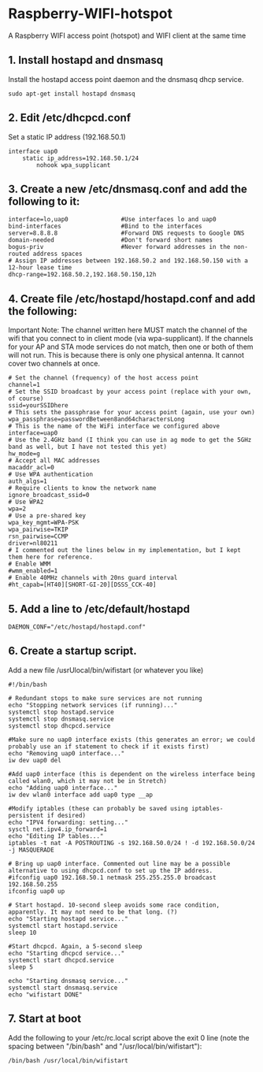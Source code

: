 # Raspberry-WIFI-hotspot
A Raspberry WIFI access point (hotspot) and WIFI client at the same time

## 1. Install hostapd and dnsmasq

Install the hostapd access point daemon and the dnsmasq dhcp service.
```
sudo apt-get install hostapd dnsmasq 
```
## 2. Edit /etc/dhcpcd.conf

Set a static IP address (192.168.50.1)
```
interface uap0
	static ip_address=192.168.50.1/24
        nohook wpa_supplicant
```
## 3. Create a new /etc/dnsmasq.conf and add the following to it:
```
interface=lo,uap0               #Use interfaces lo and uap0
bind-interfaces                 #Bind to the interfaces
server=8.8.8.8                  #Forward DNS requests to Google DNS
domain-needed                   #Don't forward short names
bogus-priv                      #Never forward addresses in the non-routed address spaces
# Assign IP addresses between 192.168.50.2 and 192.168.50.150 with a 12-hour lease time
dhcp-range=192.168.50.2,192.168.50.150,12h
```
## 4. Create file /etc/hostapd/hostapd.conf and add the following:

Important Note: The channel written here MUST match the channel of the wifi that you connect to in client mode (via wpa-supplicant). If the channels for your AP and STA mode services do not match, then one or both of them will not run. This is because there is only one physical antenna. It cannot cover two channels at once.
```
# Set the channel (frequency) of the host access point
channel=1
# Set the SSID broadcast by your access point (replace with your own, of course)
ssid=yourSSIDhere
# This sets the passphrase for your access point (again, use your own)
wpa_passphrase=passwordBetween8and64charactersLong
# This is the name of the WiFi interface we configured above
interface=uap0
# Use the 2.4GHz band (I think you can use in ag mode to get the 5GHz band as well, but I have not tested this yet)
hw_mode=g
# Accept all MAC addresses
macaddr_acl=0
# Use WPA authentication
auth_algs=1
# Require clients to know the network name
ignore_broadcast_ssid=0
# Use WPA2
wpa=2
# Use a pre-shared key
wpa_key_mgmt=WPA-PSK
wpa_pairwise=TKIP
rsn_pairwise=CCMP
driver=nl80211
# I commented out the lines below in my implementation, but I kept them here for reference.
# Enable WMM
#wmm_enabled=1
# Enable 40MHz channels with 20ns guard interval
#ht_capab=[HT40][SHORT-GI-20][DSSS_CCK-40]
```
## 5. Add a line to /etc/default/hostapd
```
DAEMON_CONF="/etc/hostapd/hostapd.conf"
```
## 6. Create a startup script.

Add a new file /usrUlocal/bin/wifistart (or whatever you like)
```
#!/bin/bash

# Redundant stops to make sure services are not running
echo "Stopping network services (if running)..."
systemctl stop hostapd.service
systemctl stop dnsmasq.service
systemctl stop dhcpcd.service

#Make sure no uap0 interface exists (this generates an error; we could probably use an if statement to check if it exists first)
echo "Removing uap0 interface..."
iw dev uap0 del

#Add uap0 interface (this is dependent on the wireless interface being called wlan0, which it may not be in Stretch)
echo "Adding uap0 interface..."
iw dev wlan0 interface add uap0 type __ap

#Modify iptables (these can probably be saved using iptables-persistent if desired)
echo "IPV4 forwarding: setting..."
sysctl net.ipv4.ip_forward=1
echo "Editing IP tables..."
iptables -t nat -A POSTROUTING -s 192.168.50.0/24 ! -d 192.168.50.0/24 -j MASQUERADE

# Bring up uap0 interface. Commented out line may be a possible alternative to using dhcpcd.conf to set up the IP address.
#ifconfig uap0 192.168.50.1 netmask 255.255.255.0 broadcast 192.168.50.255
ifconfig uap0 up

# Start hostapd. 10-second sleep avoids some race condition, apparently. It may not need to be that long. (?) 
echo "Starting hostapd service..."
systemctl start hostapd.service
sleep 10

#Start dhcpcd. Again, a 5-second sleep
echo "Starting dhcpcd service..."
systemctl start dhcpcd.service
sleep 5

echo "Starting dnsmasq service..."
systemctl start dnsmasq.service
echo "wifistart DONE"
```
## 7. Start at boot

Add the following to your /etc/rc.local script above the exit 0 line (note the spacing between "/bin/bash" and "/usr/local/bin/wifistart"):

```
/bin/bash /usr/local/bin/wifistart
```
